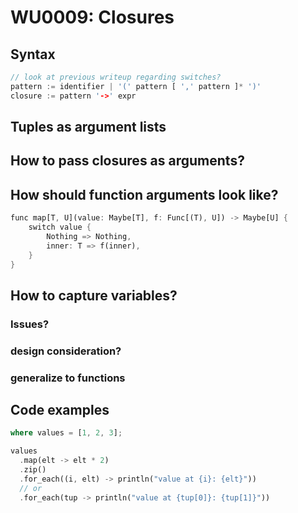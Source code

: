 # WU0009: Closures

## Syntax

```rust
// look at previous writeup regarding switches?
pattern := identifier | '(' pattern [ ',' pattern ]* ')'
closure := pattern '->' expr
```

## Tuples as argument lists

## How to pass closures as arguments?
## How should function arguments look like?

```rust
func map[T, U](value: Maybe[T], f: Func[(T), U]) -> Maybe[U] {
    switch value {
        Nothing => Nothing,
        inner: T => f(inner),
    }
}
```

## How to capture variables?

### Issues?
### design consideration?
### generalize to functions

## Code examples

```rust
where values = [1, 2, 3];

values
  .map(elt -> elt * 2)
  .zip()
  .for_each((i, elt) -> println("value at {i}: {elt}"))
  // or
  .for_each(tup -> println("value at {tup[0]}: {tup[1]}"))
```

